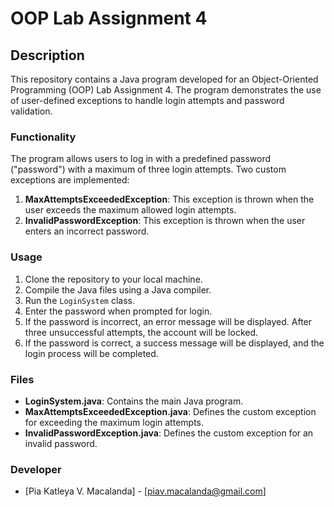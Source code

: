 # OOP Lab Assignment 4

## Description

This repository contains a Java program developed for an Object-Oriented Programming (OOP) Lab Assignment 4. The program demonstrates the use of user-defined exceptions to handle login attempts and password validation.

### Functionality

The program allows users to log in with a predefined password ("password") with a maximum of three login attempts. Two custom exceptions are implemented:

1. **MaxAttemptsExceededException**: This exception is thrown when the user exceeds the maximum allowed login attempts.
2. **InvalidPasswordException**: This exception is thrown when the user enters an incorrect password.

### Usage

1. Clone the repository to your local machine.
2. Compile the Java files using a Java compiler.
3. Run the `LoginSystem` class.
4. Enter the password when prompted for login.
5. If the password is incorrect, an error message will be displayed. After three unsuccessful attempts, the account will be locked.
6. If the password is correct, a success message will be displayed, and the login process will be completed.

### Files

- **LoginSystem.java**: Contains the main Java program.
- **MaxAttemptsExceededException.java**: Defines the custom exception for exceeding the maximum login attempts.
- **InvalidPasswordException.java**: Defines the custom exception for an invalid password.

### Developer

- [Pia Katleya V. Macalanda] - [piav.macalanda@gmail.com]
